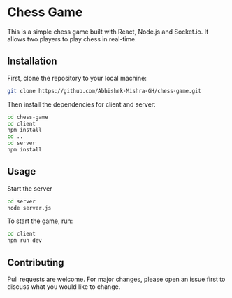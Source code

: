 # Chess Game 

This is a simple chess game built with React, Node.js and Socket.io. It allows two players to play chess in real-time.

## Installation

First, clone the repository to your local machine:

```bash
git clone https://github.com/Abhishek-Mishra-GH/chess-game.git
```

Then install the dependencies for client and server:
```bash
cd chess-game
cd client
npm install
cd ..
cd server
npm install
```

## Usage
Start the server 
```bash
cd server
node server.js
```

To start the game, run: 
```bash
cd client
npm run dev
```

## Contributing 
Pull requests are welcome. For major changes, please open an issue first to discuss what you would like to change.
